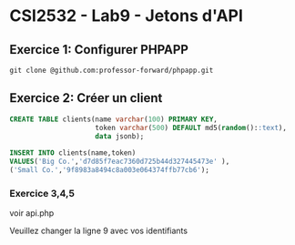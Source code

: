 
# CSI2532 - Lab9 - Jetons d'API


## Exercice 1: Configurer PHPAPP

``` git clone @github.com:professor-forward/phpapp.git ```



## Exercice 2: Créer un client

```sql
CREATE TABLE clients(name varchar(100) PRIMARY KEY,
                     token varchar(500) DEFAULT md5(random()::text),
                     data jsonb);
                     
INSERT INTO clients(name,token)
VALUES('Big Co.','d7d85f7eac7360d725b44d327445473e' ),
('Small Co.','9f8983a8494c8a003e064374ffb77cb6');
```



### Exercice 3,4,5

voir api.php

Veuillez changer la ligne 9 avec vos identifiants 